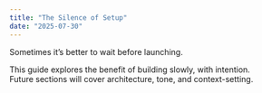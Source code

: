 ```yaml
---
title: "The Silence of Setup"
date: "2025-07-30"
---
```


Sometimes it’s better to wait before launching.

This guide explores the benefit of building slowly, with intention.  
Future sections will cover architecture, tone, and context-setting.
